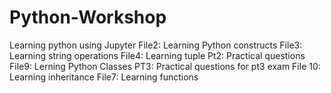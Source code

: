 # Python-Workshop
Learning python using Jupyter
File2: Learning Python constructs
File3: Learning string operations
File4: Learning tuple
Pt2: Practical questions
File9: Lerning Python Classes
PT3: Practical questions for pt3 exam
File 10: Learning inheritance
File7: Learning functions
